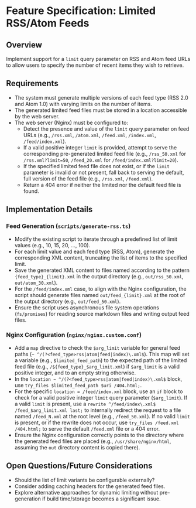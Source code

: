 # Feature Specification: Limited RSS/Atom Feeds

## Overview

Implement support for a `limit` query parameter on RSS and Atom feed URLs to allow users to specify the number of recent items they wish to retrieve.

## Requirements

- The system must generate multiple versions of each feed type (RSS 2.0 and Atom 1.0) with varying limits on the number of items.
- The generated limited feed files must be stored in a location accessible by the web server.
- The web server (Nginx) must be configured to:
  - Detect the presence and value of the `limit` query parameter on feed URLs (e.g., `/rss.xml`, `/atom.xml`, `/feed.xml`, `/index.xml`, `/feed/index.xml`).
  - If a valid positive integer `limit` is provided, attempt to serve the corresponding pre-generated limited feed file (e.g., `/rss_50.xml` for `/rss.xml?limit=50`, `/feed_20.xml` for `/feed/index.xml?limit=20`).
  - If the specified limited feed file does not exist, or if the `limit` parameter is invalid or not present, fall back to serving the default, full version of the feed file (e.g., `/rss.xml`, `/feed.xml`).
  - Return a 404 error if neither the limited nor the default feed file is found.

## Implementation Details

### Feed Generation (`scripts/generate-rss.ts`)

- Modify the existing script to iterate through a predefined list of limit values (e.g., 10, 15, 20, ..., 100).
- For each limit value and each feed type (RSS, Atom), generate the corresponding XML content, truncating the list of items to the specified limit.
- Save the generated XML content to files named according to the pattern `{feed_type}_{limit}.xml` in the output directory (e.g., `out/rss_50.xml`, `out/atom_30.xml`).
- For the `/feed/index.xml` case, to align with the Nginx configuration, the script should generate files named `out/feed_{limit}.xml` at the root of the output directory (e.g., `out/feed_50.xml`).
- Ensure the script uses asynchronous file system operations (`fs/promises`) for reading source markdown files and writing output feed files.

### Nginx Configuration (`nginx/nginx.custom.conf`)

- Add a `map` directive to check the `$arg_limit` variable for general feed paths (`~ ^/(?<feed_type>rss|atom|feed|index)\.xml$`). This map will set a variable (e.g., `$limited_feed_path`) to the expected path of the limited feed file (e.g., `/${feed_type}_$arg_limit.xml`) if `$arg_limit` is a valid positive integer, and to an empty string otherwise.
- In the `location ~ ^/(?<feed_type>rss|atom|feed|index)\.xml$` block, use `try_files $limited_feed_path $uri /404.html;`.
- For the specific `location = /feed/index.xml` block, use an `if` block to check for a valid positive integer `limit` query parameter (`$arg_limit`). If a valid `limit` is present, use a `rewrite ^/feed/index\.xml$ /feed_$arg_limit.xml last;` to internally redirect the request to a file named `/feed_N.xml` at the root level (e.g., `/feed_50.xml`). If no valid `limit` is present, or if the rewrite does not occur, use `try_files /feed.xml /404.html;` to serve the default `/feed.xml` file or a 404 error.
- Ensure the Nginx configuration correctly points to the directory where the generated feed files are placed (e.g., `/usr/share/nginx/html`, assuming the `out` directory content is copied there).

## Open Questions/Future Considerations

- Should the list of limit variants be configurable externally?
- Consider adding caching headers for the generated feed files.
- Explore alternative approaches for dynamic limiting without pre-generation if build time/storage becomes a significant issue.
